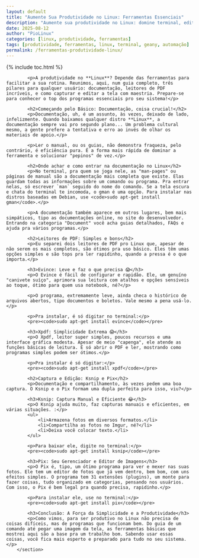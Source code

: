 ```yaml
---
layout: default
title: "Aumente Sua Produtividade no Linux: Ferramentas Essenciais"
description: "Aumente sua produtividade no Linux: domine terminal, editores de texto e gerenciadores de janelas com ferramentas essenciais e práticas!"
date: 2025-08-12
author: "PioLinux"
categories: [linux, produtividade, ferramentas]
tags: [produtividade, ferramentas, linux, terminal, geany, automação]
permalink: /ferramentas-produtividade-linux/
---
```




{% include toc.html %}


<section class="post-content">
            
            <p>A produtividade no **Linux**? Depende das ferramentas para facilitar a sua rotina. Reunimos, aqui, num guia completo, três pilares para qualquer usuário: documentação, leitores de PDF incríveis, e como capturar e editar a tela com maestria. Prepare-se para conhecer o top dos programas essenciais pro seu sistema!</p>
            
            <h2>Começando pelo Básico: Documentação, coisa crucial!</h2>
            <p>Documentação, uh, é um assunto, às vezes, deixado de lado, infelizmente. Quando baixamos qualquer distro **Linux**, a documentação sempre vai pro segundo plano... Um problema cultural mesmo, a gente prefere a tentativa e erro ao invés de olhar os materiais de apoio.</p>
            
            <p>Ler o manual, ou os guias, não demonstra fraqueza, pelo contrário, é eficiência pura. É a forma mais rápida de dominar a ferramenta e solucionar "pepinos" de vez.</p>
            
            <h2>Onde achar e como entrar na documentação no Linux</h2>
            <p>No terminal, pra quem se joga nele, as "man-pages" ou páginas de manual são a documentação mais completa que existe. Elas guardam todas as informações sobre um comando ou programa. Pra entrar nelas, só escrever `man` seguido do nome do comando. Se a tela escura e chata do terminal te incomoda, o gman é uma opção. Para instalar nas distros baseadas em Debian, use <code>sudo apt-get install gman</code>.</p>
            
            <p>A documentação também aparece em outros lugares, bem mais simpáticos, tipo as documentações online, no site do desenvolvedor. Entrando na categoria "Document" você acha guias detalhados, FAQs e ajuda pra vários programas.</p>
            
            <h2>Leitores de PDF: Simples e bons</h2>
            <p>Eu separei dois leitores de PDF pro Linux que, apesar de não serem os mais completos, são ótimos pra uso básico. Eles têm umas opções simples e são tops pra ler rapidinho, quando a pressa é o que importa.</p>
            
            <h3>Evince: Leve e faz o que precisa 😱</h3>
            <p>O Evince é fácil de configurar e rapidão. Ele, um genuíno "canivete suíço", aprimora sua leitura com atalhos e opções sensíveis ao toque, ótimo para quem usa notebook, né?</p>
            
            <p>O programa, extremamente leve, ainda checa o histórico de arquivos abertos, tipo documentos e boletos. Vale mesmo a pena usá-lo.</p>
            
            <p>Pra instalar, é só digitar no terminal:</p>
            <pre><code>sudo apt-get install evince</code></pre>
            
            <h3>Xpdf: Simplicidade Extrema 😱</h3>
            <p>O Xpdf, leitor super simples, poucos recursos e uma interface gráfica modesta. Apesar de meio "capenga", ele atende as funções básicas de leitura. É só abrir o PDF e ler, mostrando como programas simples podem ser ótimos.</p>
            
            <p>Pra instalar é só digitar:</p>
            <pre><code>sudo apt-get install xpdf</code></pre>
            
            <h2>Captura e Edição: Ksnip e Pix</h2>
            <p>Documentação e compartilhamento, às vezes pedem uma boa captura. O Ksnip e o Pix formam uma dupla perfeita para isso, viu?</p>
            
            <h3>Ksnip: Captura Manual e Eficiente 😂</h3>
            <p>O Ksnip ajuda muito, faz capturas manuais e eficientes, em várias situações. :</p>
            <ul>
                <li>Armazena fotos em diversos formatos.</li>
                <li>Compartilha as fotos no Imgur, né?</li>
                <li>Deixa você colocar texto.</li>
            </ul>
            
            <p>Para baixar ele, digite no terminal:</p>
            <pre><code>sudo apt-get install ksnip</code></pre>
            
            <h3>Pix: Seu Gerenciador e Editor de Imagens</h3>
            <p>O Pix é, tipo, um ótimo programa para ver e mexer nas suas fotos. Ele tem um editor de fotos que já vem dentro, bem bom, com uns efeitos simples. O programa tem 31 extensões (plugins), um monte para fazer coisas, tudo organizado em categorias, pensando nos usuários. Com isso, o Pix é bem legal pra quando precisa, rapidinho.</p>
            
            <p>Para instalar ele, use no terminal:</p>
            <pre><code>sudo apt-get install pix</code></pre>
            
            <h3>Conclusão: A Força da Simplicidade e a Produtividade</h3>
            <p>Como vimos, para ser produtivo no Linux não precisa de coisas difíceis, mas de programas que funcionam bem. Do guia de um comando até pegar uma imagem da tela, as ferramentas básicas que mostrei aqui são a base pra um trabalho bom. Sabendo usar essas coisas, você fica mais esperto e preparado para tudo no seu sistema.</p>
        </section>
 

